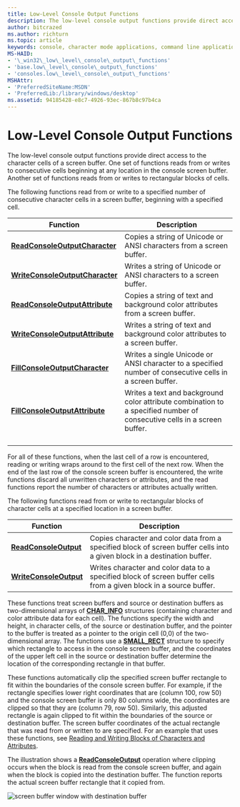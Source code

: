 ```yaml
---
title: Low-Level Console Output Functions
description: The low-level console output functions provide direct access to the character cells of a screen buffer.
author: bitcrazed
ms.author: richturn
ms.topic: article
keywords: console, character mode applications, command line applications, terminal applications, console api
MS-HAID:
- '\_win32\_low\_level\_console\_output\_functions'
- 'base.low\_level\_console\_output\_functions'
- 'consoles.low\_level\_console\_output\_functions'
MSHAttr:
- 'PreferredSiteName:MSDN'
- 'PreferredLib:/library/windows/desktop'
ms.assetid: 94185428-e8c7-4926-93ec-867b8c97b4ca
---
```


# Low-Level Console Output Functions


The low-level console output functions provide direct access to the character cells of a screen buffer. One set of functions reads from or writes to consecutive cells beginning at any location in the console screen buffer. Another set of functions reads from or writes to rectangular blocks of cells.

The following functions read from or write to a specified number of consecutive character cells in a screen buffer, beginning with a specified cell.


| Function                                                           | Description                                                                                                             |
|--------------------------------------------------------------------|-------------------------------------------------------------------------------------------------------------------------|
| [**ReadConsoleOutputCharacter**](readconsoleoutputcharacter.md)   | Copies a string of Unicode or ANSI characters from a screen buffer.                                                     |
| [**WriteConsoleOutputCharacter**](writeconsoleoutputcharacter.md) | Writes a string of Unicode or ANSI characters to a screen buffer.                                                       |
| [**ReadConsoleOutputAttribute**](readconsoleoutputattribute.md)   | Copies a string of text and background color attributes from a screen buffer.                                           |
| [**WriteConsoleOutputAttribute**](writeconsoleoutputattribute.md) | Writes a string of text and background color attributes to a screen buffer.                                             |
| [**FillConsoleOutputCharacter**](fillconsoleoutputcharacter.md)   | Writes a single Unicode or ANSI character to a specified number of consecutive cells in a screen buffer.                |
| [**FillConsoleOutputAttribute**](fillconsoleoutputattribute.md)   | Writes a text and background color attribute combination to a specified number of consecutive cells in a screen buffer. |
||
||
||
||



For all of these functions, when the last cell of a row is encountered, reading or writing wraps around to the first cell of the next row. When the end of the last row of the console screen buffer is encountered, the write functions discard all unwritten characters or attributes, and the read functions report the number of characters or attributes actually written.

The following functions read from or write to rectangular blocks of character cells at a specified location in a screen buffer.


| Function                                         | Description                                                                                                               |
|--------------------------------------------------|---------------------------------------------------------------------------------------------------------------------------|
| [**ReadConsoleOutput**](readconsoleoutput.md)   | Copies character and color data from a specified block of screen buffer cells into a given block in a destination buffer. |
| [**WriteConsoleOutput**](writeconsoleoutput.md) | Writes character and color data to a specified block of screen buffer cells from a given block in a source buffer.        |



These functions treat screen buffers and source or destination buffers as two-dimensional arrays of [**CHAR\_INFO**](char-info-str.md) structures (containing character and color attribute data for each cell). The functions specify the width and height, in character cells, of the source or destination buffer, and the pointer to the buffer is treated as a pointer to the origin cell (0,0) of the two-dimensional array. The functions use a [**SMALL\_RECT**](small-rect-str.md) structure to specify which rectangle to access in the console screen buffer, and the coordinates of the upper left cell in the source or destination buffer determine the location of the corresponding rectangle in that buffer.

These functions automatically clip the specified screen buffer rectangle to fit within the boundaries of the console screen buffer. For example, if the rectangle specifies lower right coordinates that are (column 100, row 50) and the console screen buffer is only 80 columns wide, the coordinates are clipped so that they are (column 79, row 50). Similarly, this adjusted rectangle is again clipped to fit within the boundaries of the source or destination buffer. The screen buffer coordinates of the actual rectangle that was read from or written to are specified. For an example that uses these functions, see [Reading and Writing Blocks of Characters and Attributes](reading-and-writing-blocks-of-characters-and-attributes.md).

The illustration shows a [**ReadConsoleOutput**](readconsoleoutput.md) operation where clipping occurs when the block is read from the console screen buffer, and again when the block is copied into the destination buffer. The function reports the actual screen buffer rectangle that it copied from.

![screen buffer window with destination buffer](images/cscon-03.png)








